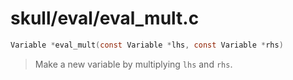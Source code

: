 # skull/eval/eval_mult.c

```c
Variable *eval_mult(const Variable *lhs, const Variable *rhs)
```

> Make a new variable by multiplying `lhs` and `rhs`.

